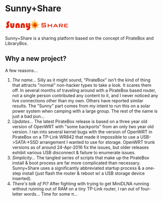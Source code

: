 # Sunny+Share

![Sunny+Share Logo](https://raw.githubusercontent.com/pendor/SunnyShare/master/copy-to/files/www/logo.png)

Sunny+Share is a sharing platform based on the concept of PirateBox and LibraryBox.  

## Why a new project?

A few reasons...

1. *The name...*  Silly as it might sound, "PirateBox" isn't the kind of thing that attracts "normal" non-hacker types to take a look.  It scares them off.  In several months of traveling around with a PirateBox based router, not a single person contributed any content to it, and I never noticed any live connections other than my own.  Others have reported similar results.  The "Sunny" part comes from my intent to run this on a solar power system when camping with a large group.  The rest of the name is just a bad pun...
2. *Updates...*  The latest PirateBox release is based on a three year old version of OpenWRT with "some backports" from an only two year old version.  I ran into several kernel bugs with the version of OpenWRT in PirateBox on a TP-Link WR842 that made it impossible to use a USB->SATA->SSD arrangement I wanted to use for storage.  OpenWRT trunk versions as of around 24-Apr-2016 fix the issues, but older releases exhibit various USB disconnect & failure to enumerate issues.
3. *Simplicity...*  The tangled series of scripts that make up the PirateBox install & boot process are far more complicated than necessary.  Sunny+Share uses a significantly abbreviated startup process & a one-step install (just flash the router & reboot w/ a USB storage device inserted).
4. *There's talk of Pi?*  After fighting with trying to get MiniDLNA running without running out of RAM on a tiny TP-Link router, I ran out of four-letter words...  Time for some π...
